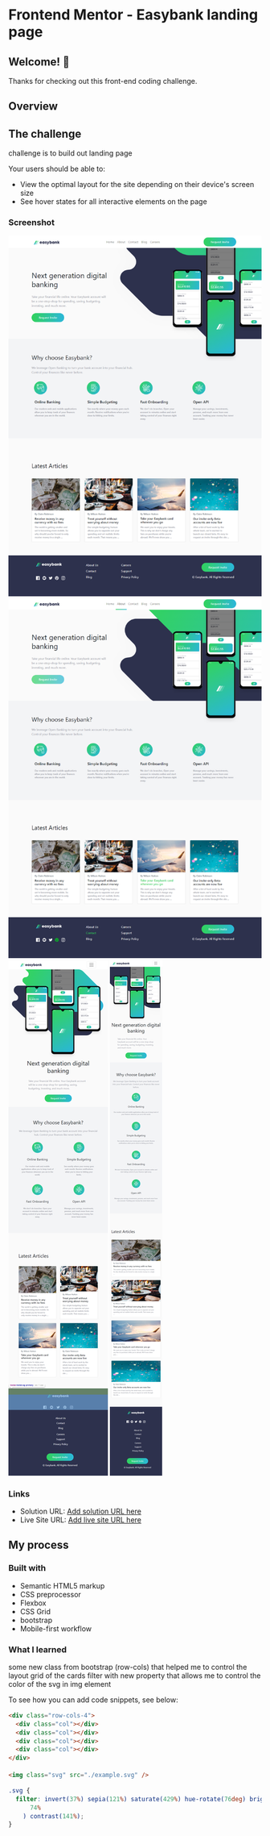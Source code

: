 # Frontend Mentor - Easybank landing page

## Welcome! 👋

Thanks for checking out this front-end coding challenge.

## Overview

## The challenge

challenge is to build out landing page

Your users should be able to:

- View the optimal layout for the site depending on their device's screen size
- See hover states for all interactive elements on the page

### Screenshot

![lg-screen perspective](./images/screens-shot/lg-screen-solid.png)
![lg-screen perspective with hover state](./images/screens-shot/lg-screen-hover.png)
![md-screen perspective](./images/screens-shot/md-screen.png)
![sm-screen perspective](./images/screens-shot/sm-screen.png)

### Links

- Solution URL: [Add solution URL here](https://your-solution-url.com)
- Live Site URL: [Add live site URL here](https://your-live-site-url.com)

## My process

### Built with

- Semantic HTML5 markup
- CSS preprocessor
- Flexbox
- CSS Grid
- bootstrap
- Mobile-first workflow

### What I learned

some new class from bootstrap (row-cols) that helped me to control the layout grid of the cards
filter with new property that allows me to control the color of the svg in img element

To see how you can add code snippets, see below:

```html
<div class="row-cols-4">
  <div class="col"></div>
  <div class="col"></div>
  <div class="col"></div>
  <div class="col"></div>
</div>

<img class="svg" src="./example.svg" />
```

```css
.svg {
  filter: invert(37%) sepia(121%) saturate(429%) hue-rotate(76deg) brightness(
      74%
    ) contrast(141%);
}
```
